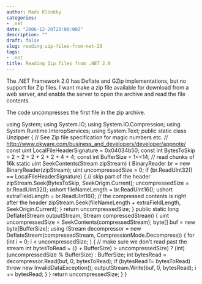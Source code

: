 ```yaml
---
author: Mads Klinkby
categories:
- .net
date: "2006-12-20T23:00:00Z"
description: ""
draft: false
slug: reading-zip-files-from-net-20
tags:
- .net
title: Reading Zip files from .NET 2.0
---
```



The .NET Framework 2.0 has Deflate and GZip implementations, but no support for Zip files. I want make a zip file available for download from a web server, and enable the server to open the archive and read the file contents.

The code uncompresses the first file in the zip archive.

 <span class="kwrd">using</span> System; <span class="kwrd">using</span> System.IO; <span class="kwrd">using</span> System.IO.Compression; <span class="kwrd">using</span> System.Runtime.InteropServices; <span class="kwrd">using</span> System.Text;  <span class="kwrd">public</span> <span class="kwrd">static</span> <span class="kwrd">class</span> Unzipper {     <span class="rem">// See Zip file specification for magic numbers etc.</span>     <span class="rem">// http://www.pkware.com/business_and_developers/developer/appnote/</span>     <span class="kwrd">const</span> <span class="kwrd">uint</span> LocalFileHeaderSignature = 0x04034b50;     <span class="kwrd">const</span> <span class="kwrd">int</span> BytesToSkip = 2 + 2 + 2 + 2 + 2 + 4 + 4;     <span class="kwrd">const</span> <span class="kwrd">int</span> BufferSize = 1<<14; <span class="rem">// read chunks of 16k</span>      <span class="kwrd">static</span> <span class="kwrd">uint</span> SeekContents(Stream zipStream)     {         BinaryReader br = <span class="kwrd">new</span> BinaryReader(zipStream);         <span class="kwrd">uint</span> uncompressedSize = 0;         <span class="kwrd">if</span> (br.ReadUInt32() == LocalFileHeaderSignature)         {             <span class="rem">// skip part of the header</span>             zipStream.Seek(BytesToSkip, SeekOrigin.Current);             uncompressedSize = br.ReadUInt32();             <span class="kwrd">ushort</span> fileNameLength = br.ReadUInt16();             <span class="kwrd">ushort</span> extraFieldLength = br.ReadUInt16();             <span class="rem">// the compressed contents is right after the header</span>             zipStream.Seek(fileNameLength + extraFieldLength, SeekOrigin.Current);         }         <span class="kwrd">return</span> uncompressedSize;             }      <span class="kwrd">public</span> <span class="kwrd">static</span> <span class="kwrd">long</span> Deflate(Stream outputStream, Stream compressedStream)     {         <span class="kwrd">uint</span> uncompressedSize = SeekContents(compressedStream);         <span class="kwrd">byte</span>[] buf = <span class="kwrd">new</span> <span class="kwrd">byte</span>[BufferSize];         <span class="kwrd">using</span> (Stream decompressor = <span class="kwrd">new</span> DeflateStream(compressedStream, CompressionMode.Decompress))         {             <span class="kwrd">for</span> (<span class="kwrd">int</span> i = 0; i < uncompressedSize; )             {                 <span class="rem">// make sure we don't read past the stream</span>                 <span class="kwrd">int</span> bytesToRead = ((i + BufferSize) > uncompressedSize)                     ? (<span class="kwrd">int</span>)(uncompressedSize % BufferSize)                     : BufferSize;                 <span class="kwrd">int</span> bytesRead = decompressor.Read(buf, 0, bytesToRead);                 <span class="kwrd">if</span> (bytesRead != bytesToRead)                     <span class="kwrd">throw</span> <span class="kwrd">new</span> InvalidDataException();                 outputStream.Write(buf, 0, bytesRead);                 i += bytesRead;             }         }         <span class="kwrd">return</span> uncompressedSize;     } }

